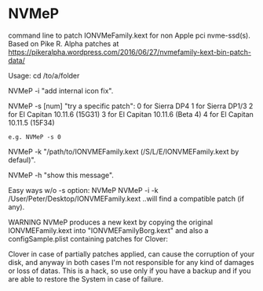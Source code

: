 # NVMeP
command line to patch IONVMeFamily.kext for non Apple pci nvme-ssd(s). Based on Pike R. Alpha patches at https://pikeralpha.wordpress.com/2016/06/27/nvmefamily-kext-bin-patch-data/

Usage:
cd /to/a/folder

NVMeP -i "add internal icon fix".

NVMeP -s [num] "try a specific patch":
	0 for Sierra DP4
	1 for Sierra DP1/3
	2 for El Capitan 10.11.6 (15G31)
	3 for El Capitan 10.11.6 (Beta 4)
	4 for El Capitan 10.11.5 (15F34)

	e.g. NVMeP -s 0

NVMeP -k "/path/to/IONVMEFamily.kext (/S/L/E/IONVMEFamily.kext by defaul)".

NVMeP -h "show this message".

Easy ways w/o -s option:
	NVMeP
	NVMeP -i -k /User/Peter/Desktop/IONVMEFamily.kext
	..will find a compatible patch (if any).

WARNING
NVMeP produces a new kext by copying the original IONVMEFamily.kext into "IONVMEFamilyBorg.kext" and also a configSample.plist containing patches for Clover:

Clover in case of partially patches applied, can cause the corruption of your disk, and anyway in both cases I'm not responsible for any kind of damages or loss of datas. This is a hack, so use only if you have a backup and if you are able to restore the System in case of failure.